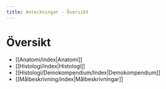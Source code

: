 ```yaml
---
title: Anteckningar - Översikt
---
```


# Översikt

- [[Anatomi/index|Anatomi]]
- [[Histologi/index|Histologi]]
- [[Histologi/Demokompendium/Index|Demokompendium]]
- [[Målbeskrivning/index|Målbeskrivningar]]
